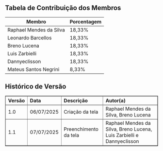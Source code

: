 
## Tabela de Contribuição dos Membros

| Membro                       | Porcentagem         | 
|------------------------------|---------------------|
| Raphael Mendes da Silva      |       18,33%           |
| Leonardo Barcellos           |       18,33%           |
| Breno Lucena                 |       18,33%           |     
| Luis Zarbielli               |       18,33%           |     
| Dannyeclisson                |       18,33%           |
| Mateus Santos Negrini        |       8,33%         |






## Histórico de Versão

<table border="1" style="width:100%; border-collapse: collapse; text-align: left;">
  <thead>
    <tr>
      <th>Versão</th>
      <th>Data</th>
      <th>Descrição</th>
      <th>Autor(a)</th>
    </tr>
  </thead>
  <tbody>
    <tr>
      <td>1.0</td>
      <td>06/07/2025</td>
      <td>Criação da tela</td>
      <td>Raphael Mendes da Silva, Breno Lucena</td>
    </tr>
    <tr>
      <td>1.1</td>
      <td>07/07/2025</td>
      <td>Preenchimento da tela</td>
      <td>Raphael Mendes da Silva, Breno Lucena, Luis Zarbielli e Dannyeclisson</td>
    </tr>
  </tbody>
</table>